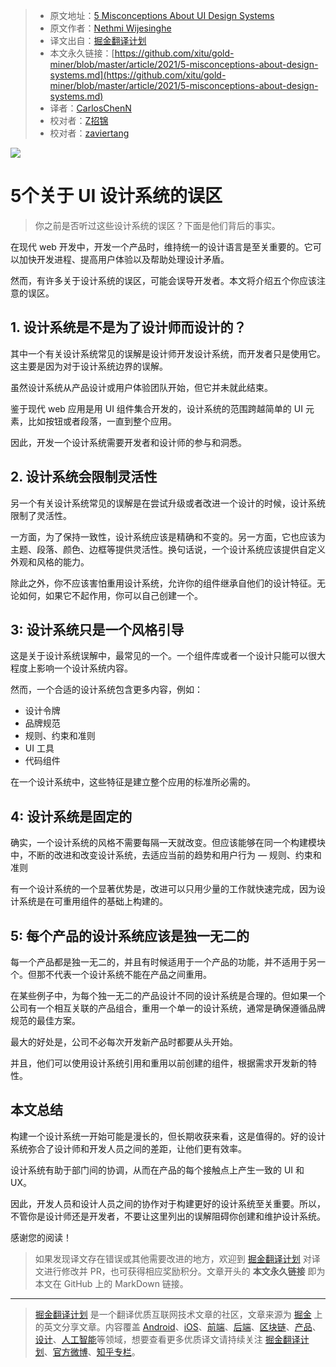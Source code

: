 > * 原文地址：[5 Misconceptions About UI Design Systems](https://blog.bitsrc.io/5-misconceptions-about-design-systems-82453ff10acf)
> * 原文作者：[Nethmi Wijesinghe](https://medium.com/@wnethmi96)
> * 译文出自：[掘金翻译计划](https://github.com/xitu/gold-miner)
> * 本文永久链接：[https://github.com/xitu/gold-miner/blob/master/article/2021/5-misconceptions-about-design-systems.md](https://github.com/xitu/gold-miner/blob/master/article/2021/5-misconceptions-about-design-systems.md)
> * 译者：[CarlosChenN](https://github.com/CarlosChenN)
> * 校对者：[Z招锦](https://github.com/zenblofe)
> * 校对者：[zaviertang](https://github.com/zaviertang)

![](https://cdn-images-1.medium.com/max/5760/1*Sc7Rrut8tE9_WnWIlLlY4g.jpeg)

# 5个关于 UI 设计系统的误区

> 你之前是否听过这些设计系统的误区？下面是他们背后的事实。

在现代 web 开发中，开发一个产品时，维持统一的设计语言是至关重要的。它可以加快开发进程、提高用户体验以及帮助处理设计矛盾。

然而，有许多关于设计系统的误区，可能会误导开发者。本文将介绍五个你应该注意的误区。

## 1. 设计系统是不是为了设计师而设计的？

其中一个有关设计系统常见的误解是设计师开发设计系统，而开发者只是使用它。这主要是因为对于设计系统边界的误解。

虽然设计系统从产品设计或用户体验团队开始，但它并未就此结束。

鉴于现代 web 应用是用 UI 组件集合开发的，设计系统的范围跨越简单的 UI 元素，比如按钮或者段落，一直到整个应用。

因此，开发一个设计系统需要开发者和设计师的参与和洞悉。

## 2. 设计系统会限制灵活性

另一个有关设计系统常见的误解是在尝试升级或者改进一个设计的时候，设计系统限制了灵活性。

一方面，为了保持一致性，设计系统应该是精确和不变的。另一方面，它也应该为主题、段落、颜色、边框等提供灵活性。换句话说，一个设计系统应该提供自定义外观和风格的能力。

除此之外，你不应该害怕重用设计系统，允许你的组件继承自他们的设计特征。无论如何，如果它不起作用，你可以自己创建一个。

## 3: 设计系统只是一个风格引导

这是关于设计系统误解中，最常见的一个。一个组件库或者一个设计只能可以很大程度上影响一个设计系统内容。

然而，一个合适的设计系统包含更多内容，例如：

* 设计令牌
* 品牌规范
* 规则、约束和准则
* UI 工具
* 代码组件

在一个设计系统中，这些特征是建立整个应用的标准所必需的。

## 4: 设计系统是固定的

确实，一个设计系统的风格不需要每隔一天就改变。但应该能够在同一个构建模块中，不断的改进和改变设计系统，去适应当前的趋势和用户行为 — 规则、约束和准则

有一个设计系统的一个显著优势是，改进可以只用少量的工作就快速完成，因为设计系统是在可重用组件的基础上构建的。

## 5: 每个产品的设计系统应该是独一无二的

每一个产品都是独一无二的，并且有时候适用于一个产品的功能，并不适用于另一个。但那不代表一个设计系统不能在产品之间重用。

在某些例子中，为每个独一无二的产品设计不同的设计系统是合理的。但如果一个公司有一个相互关联的产品组合，重用一个单一的设计系统，通常是确保遵循品牌规范的最佳方案。

最大的好处是，公司不必每次开发新产品时都要从头开始。

并且，他们可以使用设计系统引用和重用以前创建的组件，根据需求开发新的特性。

## 本文总结

构建一个设计系统一开始可能是漫长的，但长期收获来看，这是值得的。好的设计系统弥合了设计师和开发人员之间的差距，让他们更有效率。

设计系统有助于部门间的协调，从而在产品的每个接触点上产生一致的 UI 和 UX。

因此，开发人员和设计人员之间的协作对于构建更好的设计系统至关重要。所以，不管你是设计师还是开发者，不要让这里列出的误解阻碍你创建和维护设计系统。

感谢您的阅读！

> 如果发现译文存在错误或其他需要改进的地方，欢迎到 [掘金翻译计划](https://github.com/xitu/gold-miner) 对译文进行修改并 PR，也可获得相应奖励积分。文章开头的 **本文永久链接** 即为本文在 GitHub 上的 MarkDown 链接。

---

> [掘金翻译计划](https://github.com/xitu/gold-miner) 是一个翻译优质互联网技术文章的社区，文章来源为 [掘金](https://juejin.im) 上的英文分享文章。内容覆盖 [Android](https://github.com/xitu/gold-miner#android)、[iOS](https://github.com/xitu/gold-miner#ios)、[前端](https://github.com/xitu/gold-miner#前端)、[后端](https://github.com/xitu/gold-miner#后端)、[区块链](https://github.com/xitu/gold-miner#区块链)、[产品](https://github.com/xitu/gold-miner#产品)、[设计](https://github.com/xitu/gold-miner#设计)、[人工智能](https://github.com/xitu/gold-miner#人工智能)等领域，想要查看更多优质译文请持续关注 [掘金翻译计划](https://github.com/xitu/gold-miner)、[官方微博](http://weibo.com/juejinfanyi)、[知乎专栏](https://zhuanlan.zhihu.com/juejinfanyi)。
